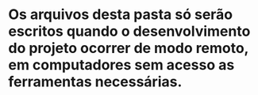 # Os arquivos desta pasta só serão escritos quando o desenvolvimento do projeto ocorrer de modo remoto, em computadores sem acesso as ferramentas necessárias.